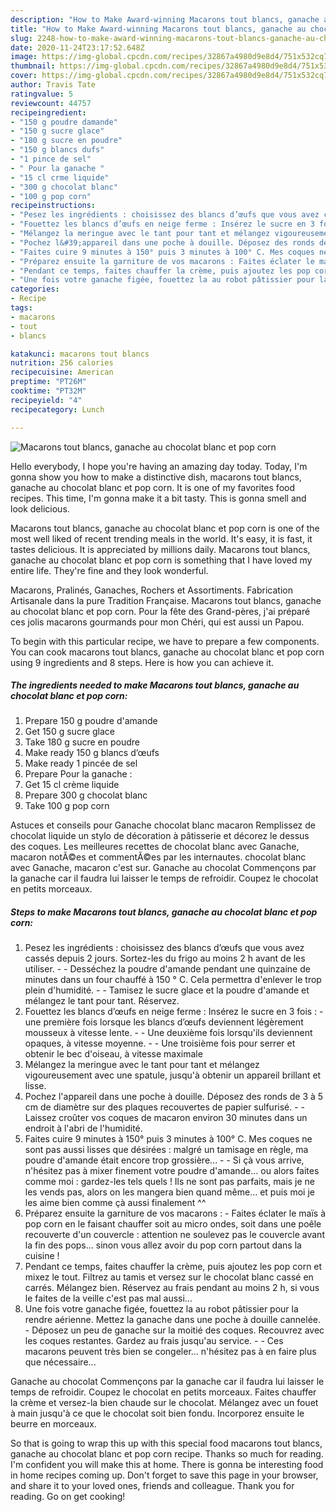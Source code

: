 ```yaml
---
description: "How to Make Award-winning Macarons tout blancs, ganache au chocolat blanc et pop corn"
title: "How to Make Award-winning Macarons tout blancs, ganache au chocolat blanc et pop corn"
slug: 2248-how-to-make-award-winning-macarons-tout-blancs-ganache-au-chocolat-blanc-et-pop-corn
date: 2020-11-24T23:17:52.648Z
image: https://img-global.cpcdn.com/recipes/32867a4980d9e8d4/751x532cq70/macarons-tout-blancs-ganache-au-chocolat-blanc-et-pop-corn-photo-principale-de-la-recette.jpg
thumbnail: https://img-global.cpcdn.com/recipes/32867a4980d9e8d4/751x532cq70/macarons-tout-blancs-ganache-au-chocolat-blanc-et-pop-corn-photo-principale-de-la-recette.jpg
cover: https://img-global.cpcdn.com/recipes/32867a4980d9e8d4/751x532cq70/macarons-tout-blancs-ganache-au-chocolat-blanc-et-pop-corn-photo-principale-de-la-recette.jpg
author: Travis Tate
ratingvalue: 5
reviewcount: 44757
recipeingredient:
- "150 g poudre damande"
- "150 g sucre glace"
- "180 g sucre en poudre"
- "150 g blancs dufs"
- "1 pince de sel"
- " Pour la ganache "
- "15 cl crme liquide"
- "300 g chocolat blanc"
- "100 g pop corn"
recipeinstructions:
- "Pesez les ingrédients : choisissez des blancs d’œufs que vous avez cassés depuis 2 jours. Sortez-les du frigo au moins 2 h avant de les utiliser.   Desséchez la poudre d&#39;amande pendant une quinzaine de minutes dans un four chauffé à 150 ° C. Cela permettra d&#39;enlever le trop plein d&#39;humidité.  Tamisez le sucre glace et la poudre d&#39;amande et mélangez le tant pour tant. Réservez."
- "Fouettez les blancs d’œufs en neige ferme : Insérez le sucre en 3 fois : une première fois lorsque les blancs d’œufs deviennent légèrement mousseux à vitesse lente.  Une deuxième fois lorsqu&#39;ils deviennent opaques, à vitesse moyenne.  Une troisième fois pour serrer et obtenir le bec d&#39;oiseau, à vitesse maximale"
- "Mélangez la meringue avec le tant pour tant et mélangez vigoureusement avec une spatule, jusqu&#39;à obtenir un appareil brillant et lisse."
- "Pochez l&#39;appareil dans une poche à douille. Déposez des ronds de 3 à 5 cm de diamètre sur des plaques recouvertes de papier sulfurisé.   Laissez croûter vos coques de macaron environ 30 minutes dans un endroit à l&#39;abri de l&#39;humidité."
- "Faites cuire 9 minutes à 150° puis 3 minutes à 100° C. Mes coques ne sont pas aussi lisses que désirées : malgré un tamisage en règle, ma poudre d&#39;amande était encore trop grossière...  Si çà vous arrive, n&#39;hésitez pas à mixer finement votre poudre d&#39;amande... ou alors faites comme moi : gardez-les tels quels ! Ils ne sont pas parfaits, mais je ne les vends pas, alors on les mangera bien quand même... et puis moi je les aime bien comme çà aussi finalement ^^"
- "Préparez ensuite la garniture de vos macarons : Faites éclater le maïs à pop corn en le faisant chauffer soit au micro ondes, soit dans une poêle recouverte d&#39;un couvercle : attention ne soulevez pas le couvercle avant la fin des pops... sinon vous allez avoir du pop corn partout dans la cuisine !"
- "Pendant ce temps, faites chauffer la crème, puis ajoutez les pop corn et mixez le tout. Filtrez au tamis et versez sur le chocolat blanc cassé en carrés. Mélangez bien. Réservez au frais pendant au moins 2 h, si vous le faites de la veille c&#39;est pas mal aussi..."
- "Une fois votre ganache figée, fouettez la au robot pâtissier pour la rendre aérienne. Mettez la ganache dans une poche à douille cannelée. Déposez un peu de ganache sur la moitié des coques. Recouvrez avec les coques restantes. Gardez au frais jusqu&#39;au service.  Ces macarons peuvent très bien se congeler... n&#39;hésitez pas à en faire plus que nécessaire..."
categories:
- Recipe
tags:
- macarons
- tout
- blancs

katakunci: macarons tout blancs 
nutrition: 256 calories
recipecuisine: American
preptime: "PT26M"
cooktime: "PT32M"
recipeyield: "4"
recipecategory: Lunch

---
```



![Macarons tout blancs, ganache au chocolat blanc et pop corn](https://img-global.cpcdn.com/recipes/32867a4980d9e8d4/751x532cq70/macarons-tout-blancs-ganache-au-chocolat-blanc-et-pop-corn-photo-principale-de-la-recette.jpg)

Hello everybody, I hope you're having an amazing day today. Today, I'm gonna show you how to make a distinctive dish, macarons tout blancs, ganache au chocolat blanc et pop corn. It is one of my favorites food recipes. This time, I'm gonna make it a bit tasty. This is gonna smell and look delicious.

Macarons tout blancs, ganache au chocolat blanc et pop corn is one of the most well liked of recent trending meals in the world. It's easy, it is fast, it tastes delicious. It is appreciated by millions daily. Macarons tout blancs, ganache au chocolat blanc et pop corn is something that I have loved my entire life. They're fine and they look wonderful.

Macarons, Pralinés, Ganaches, Rochers et Assortiments. Fabrication Artisanale dans la pure Tradition Française. Macarons tout blancs, ganache au chocolat blanc et pop corn. Pour la fête des Grand-pères, j&#39;ai préparé ces jolis macarons gourmands pour mon Chéri, qui est aussi un Papou.


To begin with this particular recipe, we have to prepare a few components. You can cook macarons tout blancs, ganache au chocolat blanc et pop corn using 9 ingredients and 8 steps. Here is how you can achieve it.

<!--inarticleads1-->

##### The ingredients needed to make Macarons tout blancs, ganache au chocolat blanc et pop corn:

1. Prepare 150 g poudre d&#39;amande
1. Get 150 g sucre glace
1. Take 180 g sucre en poudre
1. Make ready 150 g blancs d’œufs
1. Make ready 1 pincée de sel
1. Prepare  Pour la ganache :
1. Get 15 cl crème liquide
1. Prepare 300 g chocolat blanc
1. Take 100 g pop corn


Astuces et conseils pour Ganache chocolat blanc macaron Remplissez de chocolat liquide un stylo de décoration à pâtisserie et décorez le dessus des coques. Les meilleures recettes de chocolat blanc avec Ganache, macaron notÃ©es et commentÃ©es par les internautes. chocolat blanc avec Ganache, macaron c&#39;est sur. Ganache au chocolat Commençons par la ganache car il faudra lui laisser le temps de refroidir. Coupez le chocolat en petits morceaux. 

<!--inarticleads2-->

##### Steps to make Macarons tout blancs, ganache au chocolat blanc et pop corn:

1. Pesez les ingrédients : choisissez des blancs d’œufs que vous avez cassés depuis 2 jours. Sortez-les du frigo au moins 2 h avant de les utiliser.  -  - Desséchez la poudre d&#39;amande pendant une quinzaine de minutes dans un four chauffé à 150 ° C. Cela permettra d&#39;enlever le trop plein d&#39;humidité. -  - Tamisez le sucre glace et la poudre d&#39;amande et mélangez le tant pour tant. Réservez.
1. Fouettez les blancs d’œufs en neige ferme : Insérez le sucre en 3 fois : - une première fois lorsque les blancs d’œufs deviennent légèrement mousseux à vitesse lente. -  - Une deuxième fois lorsqu&#39;ils deviennent opaques, à vitesse moyenne. -  - Une troisième fois pour serrer et obtenir le bec d&#39;oiseau, à vitesse maximale
1. Mélangez la meringue avec le tant pour tant et mélangez vigoureusement avec une spatule, jusqu&#39;à obtenir un appareil brillant et lisse.
1. Pochez l&#39;appareil dans une poche à douille. Déposez des ronds de 3 à 5 cm de diamètre sur des plaques recouvertes de papier sulfurisé.  -  - Laissez croûter vos coques de macaron environ 30 minutes dans un endroit à l&#39;abri de l&#39;humidité.
1. Faites cuire 9 minutes à 150° puis 3 minutes à 100° C. Mes coques ne sont pas aussi lisses que désirées : malgré un tamisage en règle, ma poudre d&#39;amande était encore trop grossière... -  - Si çà vous arrive, n&#39;hésitez pas à mixer finement votre poudre d&#39;amande... ou alors faites comme moi : gardez-les tels quels ! Ils ne sont pas parfaits, mais je ne les vends pas, alors on les mangera bien quand même... et puis moi je les aime bien comme çà aussi finalement ^^
1. Préparez ensuite la garniture de vos macarons : - Faites éclater le maïs à pop corn en le faisant chauffer soit au micro ondes, soit dans une poêle recouverte d&#39;un couvercle : attention ne soulevez pas le couvercle avant la fin des pops... sinon vous allez avoir du pop corn partout dans la cuisine !
1. Pendant ce temps, faites chauffer la crème, puis ajoutez les pop corn et mixez le tout. Filtrez au tamis et versez sur le chocolat blanc cassé en carrés. Mélangez bien. Réservez au frais pendant au moins 2 h, si vous le faites de la veille c&#39;est pas mal aussi...
1. Une fois votre ganache figée, fouettez la au robot pâtissier pour la rendre aérienne. Mettez la ganache dans une poche à douille cannelée. - Déposez un peu de ganache sur la moitié des coques. Recouvrez avec les coques restantes. Gardez au frais jusqu&#39;au service. -  - Ces macarons peuvent très bien se congeler... n&#39;hésitez pas à en faire plus que nécessaire...


Ganache au chocolat Commençons par la ganache car il faudra lui laisser le temps de refroidir. Coupez le chocolat en petits morceaux. Faites chauffer la crème et versez-la bien chaude sur le chocolat. Mélangez avec un fouet à main jusqu&#39;à ce que le chocolat soit bien fondu. Incorporez ensuite le beurre en morceaux. 

So that is going to wrap this up with this special food macarons tout blancs, ganache au chocolat blanc et pop corn recipe. Thanks so much for reading. I'm confident you will make this at home. There is gonna be interesting food in home recipes coming up. Don't forget to save this page in your browser, and share it to your loved ones, friends and colleague. Thank you for reading. Go on get cooking!

